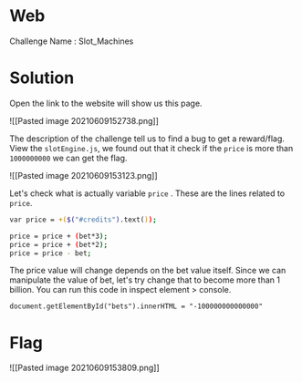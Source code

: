 # Web

Challenge Name : Slot_Machines

# Solution

Open the link to the website will show us this page.

![[Pasted image 20210609152738.png]]

The description of the challenge tell us to find a bug to get a reward/flag. View the `slotEngine.js`, we found out that it check if the `price` is more than `1000000000` we can get the flag.

![[Pasted image 20210609153123.png]]

Let's check what is actually variable `price` . These are the lines related to `price`.  

```bash
var price = +($("#credits").text());

price = price + (bet*3);
price = price + (bet*2);
price = price - bet;
```

The price value will change depends on the bet value itself. Since we can manipulate the value of bet, let's try change that to become more than 1 billion. You can run this code in inspect element > console.
```code
document.getElementById("bets").innerHTML = "-100000000000000"
```

# Flag

![[Pasted image 20210609153809.png]]


